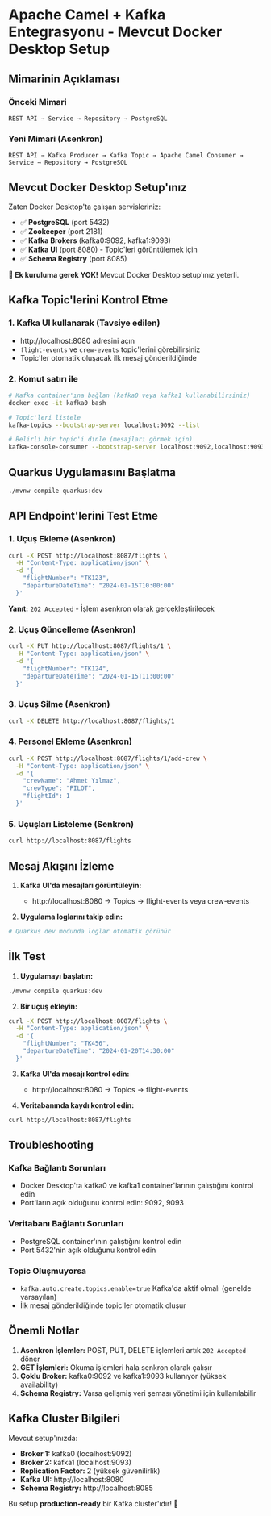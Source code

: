 # Apache Camel + Kafka Entegrasyonu - Mevcut Docker Desktop Setup

## Mimarinin Açıklaması

### Önceki Mimari
```
REST API → Service → Repository → PostgreSQL
```

### Yeni Mimari (Asenkron)
```
REST API → Kafka Producer → Kafka Topic → Apache Camel Consumer → Service → Repository → PostgreSQL
```

## Mevcut Docker Desktop Setup'ınız

Zaten Docker Desktop'ta çalışan servisleriniz:
- ✅ **PostgreSQL** (port 5432)
- ✅ **Zookeeper** (port 2181) 
- ✅ **Kafka Brokers** (kafka0:9092, kafka1:9093)
- ✅ **Kafka UI** (port 8080) - Topic'leri görüntülemek için
- ✅ **Schema Registry** (port 8085)

**🎉 Ek kuruluma gerek YOK!** Mevcut Docker Desktop setup'ınız yeterli.

## Kafka Topic'lerini Kontrol Etme

### 1. Kafka UI kullanarak (Tavsiye edilen)
- http://localhost:8080 adresini açın
- `flight-events` ve `crew-events` topic'lerini görebilirsiniz
- Topic'ler otomatik oluşacak ilk mesaj gönderildiğinde

### 2. Komut satırı ile
```bash
# Kafka container'ına bağlan (kafka0 veya kafka1 kullanabilirsiniz)
docker exec -it kafka0 bash

# Topic'leri listele
kafka-topics --bootstrap-server localhost:9092 --list

# Belirli bir topic'i dinle (mesajları görmek için)
kafka-console-consumer --bootstrap-server localhost:9092,localhost:9093 --topic flight-events --from-beginning
```

## Quarkus Uygulamasını Başlatma

```bash
./mvnw compile quarkus:dev
```

## API Endpoint'lerini Test Etme

### 1. Uçuş Ekleme (Asenkron)
```bash
curl -X POST http://localhost:8087/flights \
  -H "Content-Type: application/json" \
  -d '{
    "flightNumber": "TK123",
    "departureDateTime": "2024-01-15T10:00:00"
  }'
```

**Yanıt:** `202 Accepted` - İşlem asenkron olarak gerçekleştirilecek

### 2. Uçuş Güncelleme (Asenkron)
```bash
curl -X PUT http://localhost:8087/flights/1 \
  -H "Content-Type: application/json" \
  -d '{
    "flightNumber": "TK124",
    "departureDateTime": "2024-01-15T11:00:00"
  }'
```

### 3. Uçuş Silme (Asenkron)
```bash
curl -X DELETE http://localhost:8087/flights/1
```

### 4. Personel Ekleme (Asenkron)
```bash
curl -X POST http://localhost:8087/flights/1/add-crew \
  -H "Content-Type: application/json" \
  -d '{
    "crewName": "Ahmet Yılmaz",
    "crewType": "PILOT",
    "flightId": 1
  }'
```

### 5. Uçuşları Listeleme (Senkron)
```bash
curl http://localhost:8087/flights
```

## Mesaj Akışını İzleme

1. **Kafka UI'da mesajları görüntüleyin:**
   - http://localhost:8080 → Topics → flight-events veya crew-events

2. **Uygulama loglarını takip edin:**
```bash
# Quarkus dev modunda loglar otomatik görünür
```

## İlk Test

1. **Uygulamayı başlatın:**
```bash
./mvnw compile quarkus:dev
```

2. **Bir uçuş ekleyin:**
```bash
curl -X POST http://localhost:8087/flights \
  -H "Content-Type: application/json" \
  -d '{
    "flightNumber": "TK456",
    "departureDateTime": "2024-01-20T14:30:00"
  }'
```

3. **Kafka UI'da mesajı kontrol edin:**
   - http://localhost:8080 → Topics → flight-events

4. **Veritabanında kaydı kontrol edin:**
```bash
curl http://localhost:8087/flights
```

## Troubleshooting

### Kafka Bağlantı Sorunları
- Docker Desktop'ta kafka0 ve kafka1 container'larının çalıştığını kontrol edin
- Port'ların açık olduğunu kontrol edin: 9092, 9093

### Veritabanı Bağlantı Sorunları
- PostgreSQL container'ının çalıştığını kontrol edin
- Port 5432'nin açık olduğunu kontrol edin

### Topic Oluşmuyorsa
- `kafka.auto.create.topics.enable=true` Kafka'da aktif olmalı (genelde varsayılan)
- İlk mesaj gönderildiğinde topic'ler otomatik oluşur

## Önemli Notlar

1. **Asenkron İşlemler:** POST, PUT, DELETE işlemleri artık `202 Accepted` döner
2. **GET İşlemleri:** Okuma işlemleri hala senkron olarak çalışır
3. **Çoklu Broker:** kafka0:9092 ve kafka1:9093 kullanıyor (yüksek availability)
4. **Schema Registry:** Varsa gelişmiş veri şeması yönetimi için kullanılabilir

## Kafka Cluster Bilgileri

Mevcut setup'ınızda:
- **Broker 1:** kafka0 (localhost:9092)
- **Broker 2:** kafka1 (localhost:9093) 
- **Replication Factor:** 2 (yüksek güvenilirlik)
- **Kafka UI:** http://localhost:8080
- **Schema Registry:** http://localhost:8085

Bu setup **production-ready** bir Kafka cluster'ıdır! 🚀
